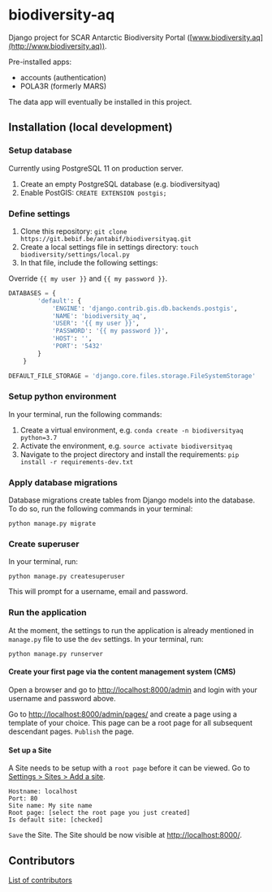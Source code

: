 # biodiversity-aq

Django project for SCAR Antarctic Biodiversity Portal ([www.biodiversity.aq](http://www.biodiversity.aq)).

Pre-installed apps:
- accounts (authentication)
- POLA3R (formerly MARS) 

The data app will eventually be installed in this project.  

## Installation (local development)

### Setup database

Currently using PostgreSQL 11 on production server.

1. Create an empty PostgreSQL database (e.g. biodiversityaq)
2. Enable PostGIS: `CREATE EXTENSION postgis;`

### Define settings

1. Clone this repository: `git clone https://git.bebif.be/antabif/biodiversityaq.git`
2. Create a local settings file in settings directory: `touch biodiversity/settings/local.py`
3. In that file, include the following settings: 

Override `{{ my user }}` and  `{{ my password }}`.

```python
DATABASES = {
        'default': {
            'ENGINE': 'django.contrib.gis.db.backends.postgis',
            'NAME': 'biodiversity_aq',
            'USER': '{{ my user }}',
            'PASSWORD': '{{ my password }}',
            'HOST': '',
            'PORT': '5432'
        }
    }

DEFAULT_FILE_STORAGE = 'django.core.files.storage.FileSystemStorage'

```

### Setup python environment

In your terminal, run the following commands:

1. Create a virtual environment, e.g. `conda create -n biodiversityaq python=3.7`
2. Activate the environment, e.g. `source activate biodiversityaq`
3. Navigate to the project directory and install the requirements: `pip install -r requirements-dev.txt`

### Apply database migrations

Database migrations create tables from Django models into the database. To do so, run the following commands in your 
terminal:

```
python manage.py migrate
```

### Create superuser

In your terminal, run:

```
python manage.py createsuperuser
```

This will prompt for a username, email and password.

### Run the application

At the moment, the settings to run the application is already mentioned in `manage.py` file to use the `dev` settings. 
In your terminal, run: 

```
python manage.py runserver
```

#### Create your first page via the content management system (CMS)

Open a browser and go to [http://localhost:8000/admin](http://localhost:8000/admin) and login with your username and password above.

Go to [http://localhost:8000/admin/pages/](http://localhost:8000/admin/pages/) and create a page using a template of your choice.
This page can be a root page for all subsequent descendant pages. `Publish` the page.

#### Set up a Site

A Site needs to be setup with a `root page` before it can be viewed. Go to [Settings > Sites > Add a site](http://localhost:8000/admin/sites/new/).

```text
Hostname: localhost
Port: 80
Site name: My site name
Root page: [select the root page you just created]
Is default site: [checked]
```

`Save` the Site. The Site should be now visible at [http://localhost:8000/](http://localhost:8000/).

## Contributors

[List of contributors](https://git.bebif.be/antabif/biodiversityaq/-/graphs/master)
